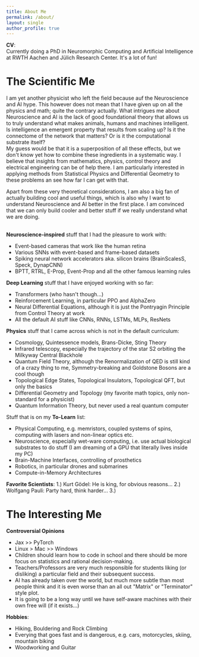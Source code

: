 ```yaml
---
title: About Me
permalink: /about/
layout: single
author_profile: true
---
```



**CV**: <br>
Currently doing a PhD in Neuromorphic Computing and Artificial Intelligence at RWTH Aachen and Jülich Research Center. It's a lot of fun!<br>


# The Scientific Me
I am yet another physicist who left the field because auf the Neuroscience and AI hype. 
This however does not mean that I have given up on all the physics and math; quite the contrary actually.
What intrigues me about Neuroscience and AI is the lack of good foundational theory that allows us to truly understand what makes animals, humans and machines intelligent.
Is intelligence an emergent property that results from scaling up? Is it the connectome of the network that matters? Or is it the computational substrate itself?<br>
My guess would be that it is a superposition of all these effects, but we don't know yet how to combine these ingredients in a systematic way.
I believe that insights from mathematics, physics, control theory and electrical engineering can be of help there.
I am particularly interested in applying methods from Statistical Physics and Differential Geometry to these problems an see how far I can get with that.

Apart from these very theoretical considerations, I am also a big fan of actually building cool and useful things, which is also why I want to understand Neuroscience and AI better in the first place. I am convinced that we can only build cooler and better stuff if we really understand what we are doing.
<br><br>

**Neuroscience-inspired** stuff that I had the pleasure to work with:
- Event-based cameras that work like the human retina
- Various SNNs with event-based and frame-based datasets
- Spiking neural network accelerators aka. silicon brains (BrainScalesS, Speck, DynapCNN)
- BPTT, RTRL, E-Prop, Event-Prop and all the other famous learning rules

**Deep Learning** stuff that I have enjoyed working with so far:
- Transformers (who hasn't though...)
- Reinforcement Learning, in particular PPO and AlphaZero
- Neural Differential Equations, although it is just the Pontryagin Principle from Control Theory at work
- All the default AI stuff like CNNs, RNNs, LSTMs, MLPs, ResNets

**Physics** stuff that I came across which is not in the default curriculum:
- Cosmology, Quintessence models, Brans-Dicke, Sting Theory
- Infrared telescopy, especially the trajectory of the star S2 orbiting the Milkyway Central Blackhole
- Quantum Field Theory, although the Renormalization of QED is still kind of a crazy thing to me, Symmetry-breaking and Goldstone Bosons are a cool though
- Topological Edge States, Topological Insulators, Topological QFT, but only the basics
- Differential Geometry and Topology (my favorite math topics, only non-standard for a physicist)
- Quantum Information Theory, but never used a real quantum computer

Stuff that is on my **To-Learn** list:
- Physical Computing, e.g. memristors, coupled systems of spins, computing with lasers and non-linear optics etc.
- Neuroscience, especially wet-ware computing, i.e. use actual biological substrates to do stuff (I am dreaming of a GPU that literally lives inside my PC)
- Brain-Machine Interfaces, controlling of prosthetics
- Robotics, in particular drones and submarines
- Compute-in-Memory Architectures


**Favorite Scientists**:
1.) Kurt Gödel: He is king, for obvious reasons...
2.) Wolfgang Pauli: Party hard, think harder...
3.) 
 

# The Interesting Me
**Controversial Opinions**
- Jax >> PyTorch
- Linux > Mac >> Windows
- Children should learn how to code in school and there should be more focus on statistics and rational decision-making.
- Teachers/Professors are very much responsible for students liking (or disliking) a particular field and their subsequent success.
- AI has already taken over the world, but much more subtle than most people think and it is even worse than an all out "Matrix" or "Terminator" style plot.
- It is going to be a long way until we have self-aware machines with their own free will (if it exists...)

  
**Hobbies**:
- Hiking, Bouldering and Rock Climbing
- Everying that goes fast and is dangerous, e.g. cars, motorcycles, skiing, mountain biking
- Woodworking and Guitar
